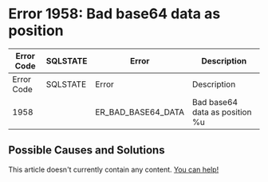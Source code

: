 
# Error 1958: Bad base64 data as position


| Error Code | SQLSTATE | Error | Description |
| --- | --- | --- | --- |
| Error Code | SQLSTATE | Error | Description |
| 1958 |  | ER_BAD_BASE64_DATA | Bad base64 data as position %u |




## Possible Causes and Solutions


This article doesn't currently contain any content. [You can help!](/en/writing-and-editing-knowledge-base-articles/)

